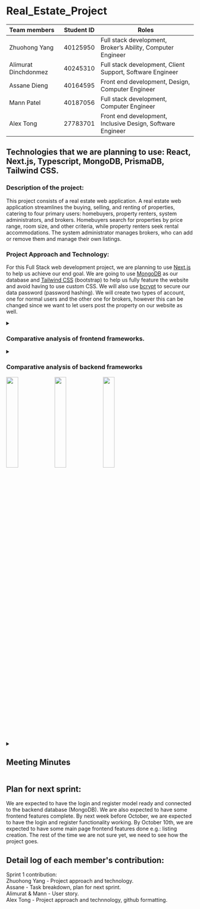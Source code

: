 # Real_Estate_Project

| Team members | Student ID | Roles |
|:-------------|----------| --- |
| Zhuohong Yang | 40125950 | Full stack development, Broker’s Ability, Computer Engineer |
| Alimurat Dinchdonmez | 40245310 | Full stack development, Client Support,  Software Engineer |
| Assane Dieng | 40164595 | Front end development, Design, Computer Engineer |
| Mann Patel | 40187056 | Full stack development, Computer Engineer |
| Alex Tong | 27783701 | Front end development, Inclusive Design, Software Engineer |

## Technologies that we are planning to use: React, Next.js, Typescript, MongoDB, PrismaDB, Tailwind CSS.

### Description of the project:
This project consists of a real estate web application. A real estate web application streamlines the buying, selling, and renting of properties, catering to four primary users: homebuyers, property renters, system administrators, and brokers. Homebuyers search for properties by price range, room size, and other criteria, while property renters seek rental accommodations. The system administrator manages brokers, who can add or remove them and manage their own listings.  

### Project Approach and Technology: 
For this Full Stack web development project, we are planning to use [Next.js](https://nextjs.org/) to help us achieve our end goal. We are going to use [MongoDB](https://www.mongodb.com/) as our database and [Tailwind CSS](https://tailwindcss.com/) (bootstrap) to help us fully feature the website and avoid having to use custom CSS. We will also use [bcrypt](https://www.npmjs.com/package/bcrypt) to secure our data password (password hashing). We will create two types of account, one for normal users and the other one for brokers, however this can be changed since we want to let users post the property on our website as well.

<details>
<summary><h3>Comparative analysis of frontend frameworks.</h3></summary>  
  
Due to the varying levels of skills in web technologies that the team possesses and the limited timeframe, the emphasis is put on the following criteria for electing a suitable stack: current team familiarity, learning curve, functionality, testability, and modularity. Aspects such as scalability or maintenance are considered but removed from the foreground since growth potential is limited by virtue of this being a school project. Performance is also comparable across the technologies detailed below and therefore will not be a significant factor in the decision.

### Angular  
---
As a fully featured framework, Angular provides everything necessary for the development of web applications. Knowledge of Angular is sparse amongst the team, with no programmers having build a complete website with it. Thanks to its built-in dependency injection system, code is more easily tested than in some other frameworks. However, the steep learning curve and complexity make it a less than desirable option considering the time and overall lack of programmer experience.  
  
### jQuery  
---
A simple, if antiquated alternative to building websites, its capabilities for rapid prototyping and quick development are suited for the agile developmental approach of our team. One programmer in the team has experience using jQuery and in conjunction with its simplicity, allows for the team to be brought up to speed rapidly for development. However, since it is arguably an aging technology, interest of the team in learning jQuery is lacking. Its architectural structure may also encourage novice jQuery users to write disorganized code that is collaborate on and test.  
  
### Next.js  
---
As a modular framework built upon the React library, Next.js is capable of facilitating the production of user interface through its components-based architecture. While it has a shallower learning curve compared to Angular, it remains a sizeable challenge for beginners. However, three of our senior programmers have experience with Next.js or React which may help mitigate this difficulty. The main driver behind our interest in Next.js is the ease of collaboration thanks to its readability and the reusability of components allowing for our initial codebase to be written by our more seasoned engineers and expanded upon by the rest of the team. This allows for a faster developmental process as well. Also, with the introduction of React Hooks in version 16.8, this pivot to more functional programming makes Next.js easier to learn as class components are no longer needed. In short, it is for those reasons that we elected to use Next.js as our frontend framework. 
</details>
<details>
  <summary><h3>Comparative analysis of backend frameworks</h3></summary>  
  
  ### Ruby on Rails
  ---  
  Ruby on Rails (RoR) has the advantage of having its design deeply rooted in conventions that favors programmer productivity. That is to say RoR applies the Don't Repeat Yourself principle means that it has significantly less boilerplate code. Since it is based on Ruby, its syntax is considered generally easy-to-read and its architecture promotes a streamlined decision process which, in conjunction, is very accomodating of new users. That being said, knowledge and experience with Ruby or RoR is non-existant amongst the team and using this backend framework would mean having to learn a completely new language. This undertaking may not be viable with the scope of this project time-wise.  
  ### Laravel  
  ---  
  
  ### Node.js  
  ---  
</details>

<img src="https://github.com/JasonYangggggggg/Real_Estate_Project/assets/109561939/47c79811-26e9-43c7-b72d-4708858022cc" width=25% height=25%>
<img src="https://github.com/JasonYangggggggg/Real_Estate_Project/assets/109561939/10bf7a41-4815-41fd-9c4a-ba71e198a6d9" width=25% height=25%>
<img src="https://github.com/JasonYangggggggg/Real_Estate_Project/assets/109561939/60a8d2c9-7f1c-4ba3-91f4-30234d2ab367" width=25% height=25%>
<details>
  
<summary><h2>Meeting Minutes</h2></summary> 

| Meeting minute 1  19/09/2023  5:00pm |
|:---|
| Attendees: Jason, Assane, Mann, Alimurat |
| Objectives clarification |
| Tools that we’re gonna use |
| Team member roles distribution |
| Decided work scope |
| Divided tasks for sprint 1 |
| Meeting Next tuesday |

| Meeting minute 2  20/09/2023  5:00pm |
|:---|
| Attendees: Jason, Assane, Mann, Alimurat |
| Verification of the advancement of the tasks |
| Clarification made about roles |

| Meeting minute 3  21/09/2023  4:15pm |
|:---|
| Attendees: Jason, Assane, Mann, Alimurat, Alex |
| Verifying the components of the sprint 1 <br> evaluations | 
| Organize the future details of the projects |
| Formatting previous tasks done |
| Tasks distribution to each member assigned <br> according to the Task Breakdown |

| Meeting minute 4  27/09/2023  6:00pm |
|:---|
| Attendees: Assane, Mann, Alimurat, Alex |
| Completion of missing elements for the <br> submission |
| Effort estimation for the tasks |
| Sprint 2 Previsualisation |

| Meeting minute 5  XX/XX/20XX  X:XXpm |
|:---|
| Attendees: <!-- Attendees --> |
| <!-- Task --> |
| <!-- Task --> |
| <!-- Task --> |
</details>
 
## Plan for next sprint: 

We are expected to have the login and register model ready and connected to the backend database (MongoDB). We are also expected to have some frontend features complete. By next week before October, we are expected to have the login and register functionality working. By October 10th, we are expected to have some main page frontend features done e.g.: listing creation. The rest of the time we are not sure yet, we need to see how the project goes.

## Detail log of each member's contribution: 

Sprint 1 contribution:  
Zhuohong Yang - Project approach and technology.  
Assane - Task breakdown, plan for next sprint.  
Alimurat & Mann - User story.  
Alex Tong - Project approach and technnology, github formatting.
